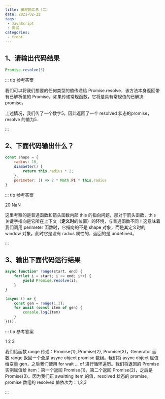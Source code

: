 ```yaml
---
title: 编程题汇总（二）
date: 2021-02-22
tags:
 - JavaScript
 - 面试
categories:
 - front
---
```


## 1、请输出代码结果

```js
Promise.resolve(5)
```

::: tip 参考答案

我们可以将我们想要的任何类型的值传递给 Promise.resolve，该方法本身返回带有已解析值的 Promise。如果传递常规函数，它将是具有常规值的已解决 promise。

上述情况，我们传了一个数字5，因此返回了一个 resolved 状态的promise，resolve 的值为5.

:::



## 2、下面代码输出什么？

```js
const shape = {
    radius: 10,
    diamaeter() {
        return this.radius * 2;
    },
    perimeter: () => 2 * Math.PI * this.radius
}
```

::: tip 参考答案

20  NaN

这里考察的是普通函数和箭头函数内部 this 的指向问题，那对于箭头函数，this 关键字指向是它所在上下文（**定义时**的位置）的环境，与普通函数不同！这意味着我们调用 perimeter 函数时，它指向的不是 shape 对象，而是其定义时的 window 对象。此时它是没有 radius 属性的，返回的是 undefined。

:::

## 3、输出下面代码运行结果

```js
async function* range(start, end) {
    for(let i = start; i <= end; i++) {
        yield Promise.resolve(i);
    }
}

(async () => {
    const gen = range(1,3);
    for await (const item of gen) {
        console.log(item)
    }
})();
```

::: tip 参考答案

1 2 3

我们给函数 range 传递：Promise{1}, Promise{2}, Promise{3}，Generator 函数 range 返回一个全是 async object promise 数组。我们将 async object 赋值给变量 gen，之后我们使用 for wait ... of 进行循环遍历。我们将返回的 Promise 实例赋值给 item：第一个返回 Promise{1}，第二个返回 Promise{2}，之后是 Promise{3}。因为我们正 awaitting item 的值，resolved 状态的 promise，promise 数组的 resolved 值依次为：1,2,3

:::